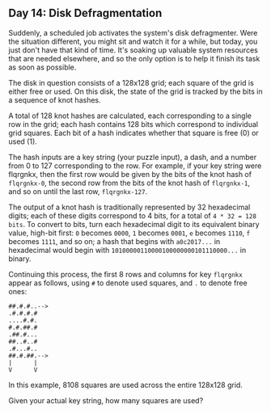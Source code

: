 ##  Day 14: Disk Defragmentation ##

Suddenly, a scheduled job activates the system's disk defragmenter. Were the situation different, 
you might sit and watch it for a while, but today, you just don't have that kind of time. It's 
soaking up valuable system resources that are needed elsewhere, and so the only option is to help it 
finish its task as soon as possible.

The disk in question consists of a 128x128 grid; each square of the grid is either free or used. On 
this disk, the state of the grid is tracked by the bits in a sequence of knot hashes.

A total of 128 knot hashes are calculated, each corresponding to a single row in the grid; each hash 
contains 128 bits which correspond to individual grid squares. Each bit of a hash indicates whether 
that square is free (0) or used (1).

The hash inputs are a key string (your puzzle input), a dash, and a number from 0 to 127 
corresponding to the row. For example, if your key string were flqrgnkx, then the first row would be 
given by the bits of the knot hash of ```flqrgnkx-0```, the second row from the bits of the knot 
hash of ```flqrgnkx-1```, and so on until the last row, ```flqrgnkx-127```.

The output of a knot hash is traditionally represented by 32 hexadecimal digits; each of these 
digits correspond to 4 bits, for a total of ```4 * 32 = 128 bits```. To convert to bits, turn each 
hexadecimal digit to its equivalent binary value, high-bit first: ```0``` becomes ```0000```, 
```1``` becomes ```0001```, ```e``` becomes ```1110```, ```f``` becomes ```1111```, and so on; a 
hash that begins with ```a0c2017...``` in hexadecimal would begin with 
```10100000110000100000000101110000...``` in binary.

Continuing this process, the first 8 rows and columns for key ```flqrgnkx``` appear as follows, 
using ```#``` to denote used squares, and ```.``` to denote free ones:

```
##.#.#..-->
.#.#.#.#   
....#.#.   
#.#.##.#   
.##.#...   
##..#..#   
.#...#..   
##.#.##.-->
|      |   
V      V   
```

In this example, 8108 squares are used across the entire 128x128 grid.

Given your actual key string, how many squares are used?

